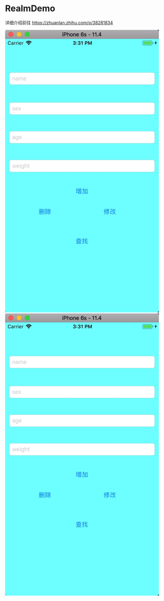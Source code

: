 # RealmDemo


详细介绍前往
https://zhuanlan.zhihu.com/p/38281834


![Image text](http://github.com/JianfengJianfeng/RealmDemo/raw/master/Screenshots/shouye.png)
![Image text](Screenshots/shouye.png)
